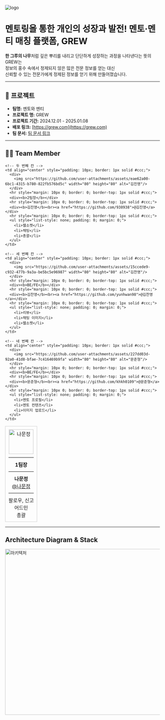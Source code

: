 ![logo](https://github.com/user-attachments/assets/7734c451-ade9-40b2-b575-19779300498a)

# 멘토링을 통한 개인의 성장과 발전! 멘토·멘티 매칭 플랫폼, GREW

**한 그루의 나무**처럼 깊은 뿌리를 내리고 단단하게 성장하는 과정을 나타낸다는 뜻의 GREW는  
정보의 홍수 속에서 정제되지 않은 많은 전문 정보를 얻는 대신  
신뢰할 수 있는 전문가에게 정제된 정보를 얻기 위해 만들어졌습니다.

---

## 📜 프로젝트

- **팀명:** 멘토와 멘티
- **프로젝트 명:** GREW
- **프로젝트 기간:** 2024.12.01 - 2025.01.08
- **배포 링크:** [https://grew.com](https://grew.com)
- **팀 문서:** [팀 문서 링크](https://docs.grew.com)

---

## 👩‍💻 Team Member

<table>
  <tr>
    <!-- 첫 번째 칸 -->
    <td align="center" style="padding: 10px; border: 1px solid #ccc;">
      <div>
        <img src="https://github.com/user-attachments/assets/c3f80874-ae53-4c6c-ba25-e1b90b77d3bc" width="80" height="80" alt="나문정"/>
      </div>
      <hr style="margin: 10px 0; border: 0; border-top: 1px solid #ccc;">
      <div><b>1팀장</b></div>
      <hr style="margin: 10px 0; border: 0; border-top: 1px solid #ccc;">
      <div><b>나문정</b><br><a href="https://github.com/rickyshu">@나문정</a></div>
      <hr style="margin: 10px 0; border: 0; border-top: 1px solid #ccc;">
      <ul style="list-style: none; padding: 0; margin: 0;">
        <li>팔로우, 신고</li>
        <li>어드민</li>
        <li>총괄</li>
      </ul>
    </td>

    <!-- 두 번째 칸 -->
    <td align="center" style="padding: 10px; border: 1px solid #ccc;">
      <div>
        <img src="https://github.com/user-attachments/assets/eae62a00-6bc1-4315-b780-822fb576bd5c" width="80" height="80" alt="김진영"/>
      </div>
      <hr style="margin: 10px 0; border: 0; border-top: 1px solid #ccc;">
      <div><b>2팀장</b></div>
      <hr style="margin: 10px 0; border: 0; border-top: 1px solid #ccc;">
      <div><b>김진영</b><br><a href="https://github.com/938938">@김진영</a></div>
      <hr style="margin: 10px 0; border: 0; border-top: 1px solid #ccc;">
      <ul style="list-style: none; padding: 0; margin: 0;">
        <li>웹소켓</li>
        <li>채팅</li>
        <li>총괄</li>
      </ul>
    </td>

    <!-- 세 번째 칸 -->
    <td align="center" style="padding: 10px; border: 1px solid #ccc;">
      <div>
        <img src="https://github.com/user-attachments/assets/15ccede9-c932-477b-9a3a-be5bc5e96987" width="80" height="80" alt="김찬영"/>
      </div>
      <hr style="margin: 10px 0; border: 0; border-top: 1px solid #ccc;">
      <div><b>BE/FE</b></div>
      <hr style="margin: 10px 0; border: 0; border-top: 1px solid #ccc;">
      <div><b>김찬영</b><br><a href="https://github.com/yunhwan98">@김찬영</a></div>
      <hr style="margin: 10px 0; border: 0; border-top: 1px solid #ccc;">
      <ul style="list-style: none; padding: 0; margin: 0;">
        <li>리뷰</li>
        <li>채팅 이미지</li>
        <li>웹소켓</li>
      </ul>
    </td>

    <!-- 네 번째 칸 -->
    <td align="center" style="padding: 10px; border: 1px solid #ccc;">
      <div>
        <img src="https://github.com/user-attachments/assets/227dd03d-92a0-41d8-bfae-7c416469b9fa" width="80" height="80" alt="문준형"/>
      </div>
      <hr style="margin: 10px 0; border: 0; border-top: 1px solid #ccc;">
      <div><b>BE/FE</b></div>
      <hr style="margin: 10px 0; border: 0; border-top: 1px solid #ccc;">
      <div><b>문준형</b><br><a href="https://github.com/khkh0109">@문준형</a></div>
      <hr style="margin: 10px 0; border: 0; border-top: 1px solid #ccc;">
      <ul style="list-style: none; padding: 0; margin: 0;">
        <li>멘토 프로필</li>
        <li>멘토 컨텐츠</li>
        <li>이미지 업로드</li>
      </ul>
    </td>
  </tr>
</table>

---

## Architecture Diagram & Stack

<img src="https://github.com/user-attachments/assets/8bd6d8c8-8ec3-4934-843a-4c5c4ff51efb" alt="아키텍처" width="720" height="540">

